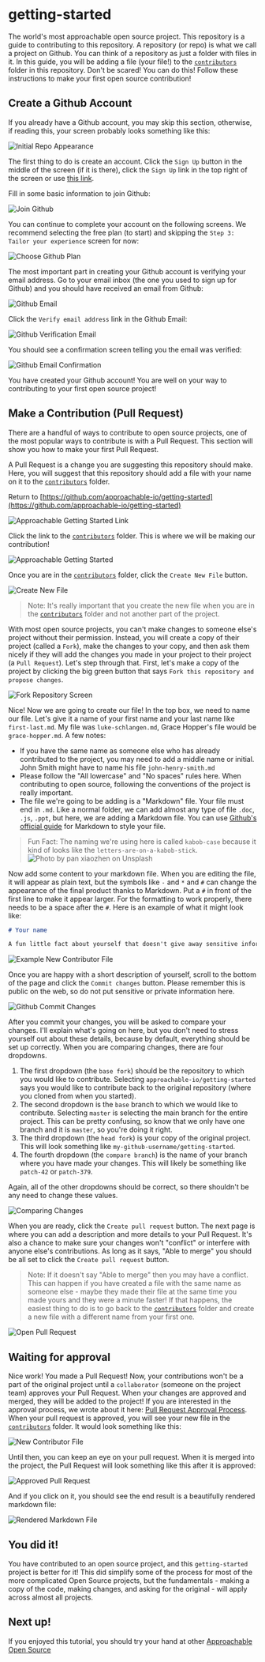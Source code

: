 # getting-started
The world's most approachable open source project. This repository is a guide to contributing to this repository. A repository (or repo) is what we call a project on Github. You can think of a repository as just a folder with files in it. In this guide, you will be adding a file (your file!) to the [`contributors`](/contributors) folder in this repository. Don't be scared! You can do this! Follow these instructions to make your first open source contribution!

## Create a Github Account

If you already have a Github account, you may skip this section, otherwise, if reading this, your screen probably looks something like this:

![Initial Repo Appearance](/images/initial-repo-appearance.png)

The first thing to do is create an account. Click the `Sign Up` button in the middle of the screen (if it is there), click the `Sign Up` link in the top right of the screen or use [this link](https://github.com/join).

Fill in some basic information to join Github:

![Join Github](/images/join-github.png)

You can continue to complete your account on the following screens. We recommend selecting the free plan (to start) and skipping the `Step 3: Tailor your experience` screen for now:

![Choose Github Plan](/images/choose-github-plan.png)

The most important part in creating your Github account is verifying your email address. Go to your email inbox (the one you used to sign up for Github) and you should have received an email from Github:

![Github Email](/images/github-email.png)

Click the `Verify email address` link in the Github Email:

![Github Verification Email](/images/github-verification-email.png)

You should see a confirmation screen telling you the email was verified:

![Github Email Confirmation](/images/email-verification-confirmation.png)

You have created your Github account! You are well on your way to contributing to your first open source project!

## Make a Contribution (Pull Request)

There are a handful of ways to contribute to open source projects, one of the most popular ways to contribute is with a Pull Request. This section will show you how to make your first Pull Request.

A Pull Request is a change you are suggesting this repository should make. Here, you will suggest that this repository should add a file with your name on it to the [`contributors`](/contributors) folder.

Return to [https://github.com/approachable-io/getting-started](https://github.com/approachable-io/getting-started) 

![Approachable Getting Started Link](/images/approachable-getting-started-link.png)

Click the link to the [`contributors`](/contributors) folder. This is where we will be making our contribution!

![Approachable Getting Started](/images/approachable-getting-started.png)

Once you are in the [`contributors`](/contributors) folder, click the `Create New File` button.

![Create New File](/images/create-new-file.png)

> Note: It's really important that you create the new file when you are in the [`contributors`](/contributors) folder and not another part of the project.

With most open source projects, you can't make changes to someone else's project without their permission. Instead, you will create a copy of their project (called a `Fork`), make the changes to your copy, and then ask them nicely if they will add the changes you made in your project to their project (a `Pull Request`). Let's step through that. First, let's make a copy of the project by clicking the big green button that says `Fork this repository and propose changes`.

![Fork Repository Screen](/images/fork-repository-screen.png)

Nice! Now we are going to create our file! In the top box, we need to name our file. Let's give it a name of your first name and your last name like `first-last.md`. My file was `luke-schlangen.md`, Grace Hopper's file would be `grace-hopper.md`. A few notes:

- If you have the same name as someone else who has already contributed to the project, you may need to add a middle name or initial. John Smith might have to name his file `john-henry-smith.md`
- Please follow the "All lowercase" and "No spaces" rules here. When contributing to open source, following the conventions of the project is really important.
- The file we're going to be adding is a "Markdown" file. Your file must end in `.md`. Like a normal folder, we can add almost any type of file `.doc`, `.js`, `.ppt`, but here, we are adding a Markdown file. You can use [Github's official guide](https://guides.github.com/features/mastering-markdown/) for Markdown to style your file.

> Fun Fact: The naming we're using here is called `kabob-case` because it kind of looks like the `letters-are-on-a-kabob-stick`. ![Photo by pan xiaozhen on Unsplash](/images/pan-xiaozhen-kabob.jpg)

Now add some content to your markdown file. When you are editing the file, it will appear as plain text, but the symbols like `-` and `*` and `#` can change the appearance of the final product thanks to Markdown. Put a `#` in front of the first line to make it appear larger. For the formatting to work properly, there needs to be a space after the `#`. Here is an example of what it might look like:

```Markdown
# Your name

A fun little fact about yourself that doesn't give away sensitive information.
```

![Example New Contributor File](/images/new-contributor-example.png)

Once you are happy with a short description of yourself, scroll to the bottom of the page and click the `Commit changes` button. Please remember this is public on the web, so do not put sensitive or private information here.

![Github Commit Changes](/images/commit-changes.png)

After you commit your changes, you will be asked to compare your changes. I'll explain what's going on here, but you don't need to stress yourself out about these details, because by default, everything should be set up correctly. When you are comparing changes, there are four dropdowns.

1. The first dropdown (the `base fork`) should be the repository to which you would like to contribute. Selecting `approachable-io/getting-started` says you would like to contribute back to the original repository (where you cloned from when you started). 
2. The second dropdown is the `base` branch to which we would like to contribute. Selecting `master` is selecting the main branch for the entire project. This can be pretty confusing, so know that we only have one branch and it is `master`, so you're doing it right.
3. The third dropdown (the `head fork`) is your copy of the original project. This will look something like `my-github-username/getting-started`.
4.  The fourth dropdown (the `compare branch`) is the name of your branch where you have made your changes. This will likely be something like `patch-42` or `patch-379`. 

Again, all of the other dropdowns should be correct, so there shouldn't be any need to change these values.

![Comparing Changes](/images/comparing-changes.png)

When you are ready, click the `Create pull request` button. The next page is where you can add a description and more details to your Pull Request. It's also a chance to make sure your changes won't "conflict" or interfere with anyone else's contributions. As long as it says, "Able to merge" you should be all set to click the `Create pull request` button.

> Note: If it doesn't say "Able to merge" then you may have a conflict. This can happen if you have created a file with the same name as someone else - maybe they made their file at the same time you made yours and they were a minute faster! If that happens, the easiest thing to do is to go back to the [`contributors`](/contributors) folder and create a new file with a different name from your first one.

![Open Pull Request](/images/open-pull-request.png)

## Waiting for approval

Nice work! You made a Pull Request! Now, your contributions won't be a part of the original project until a `collaborator` (someone on the project team) approves your Pull Request. When your changes are approved and merged, they will be added to the project! If you are interested in the approval process, we wrote about it here: [Pull Request Approval Process](/pull-request-approval-process.md). When your pull request is approved, you will see your new file in the [`contributors`](/contributors) folder. It would look something like this:

![New Contributor File](/images/new-contributor-file.png)

Until then, you can keep an eye on your pull request. When it is merged into the project, the Pull Request will look something like this after it is approved:

![Approved Pull Request](/images/approved-pull-request.png)

And if you click on it, you should see the end result is a beautifully rendered markdown file:

![Rendered Markdown File](/images/rendered-markdown-file.png)

## You did it!

You have contributed to an open source project, and this `getting-started` project is better for it! This did simplify some of the process for most of the more complicated Open Source projects, but the fundamentals - making a copy of the code, making changes, and asking for the original - will apply across almost all projects.

## Next up!

If you enjoyed this tutorial, you should try your hand at other [Approachable Open Source](https://github.com/approachable-io)
